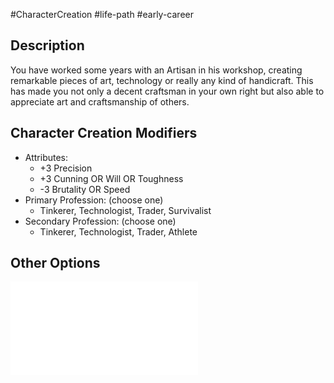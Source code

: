 #CharacterCreation #life-path #early-career 
## Description
You have worked some years with an Artisan in his workshop, creating remarkable pieces of art, technology or really any kind of handicraft.
This has made you not only a decent craftsman in your own right but also able to appreciate art and craftsmanship of others.

## Character Creation Modifiers
- Attributes:
	- +3 Precision 
	- +3 Cunning OR Will OR Toughness 
	- -3 Brutality OR Speed 
- Primary Profession: (choose one)
	- Tinkerer, Technologist, Trader, Survivalist
- Secondary Profession: (choose one)
	- Tinkerer, Technologist, Trader, Athlete
## Other Options
![](</LifePath/EarlyCareer/List of Early Careers.md>)